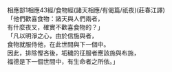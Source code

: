 相應部1相應43經/食物經(諸天相應/有偈篇/祇夜)(莊春江譯)  
「他們歡喜食物：諸天與人們兩者，  
有什麼夜叉，確實不歡喜食物的？」  
「凡以明淨之心，由於信施與者，  
食物就服侍他，在此世間與下一個中。  
因此，排除慳吝後，垢穢的征服者應該施與布施，  
福德是下一個世間中，有生命者之所依。」  
  
  
